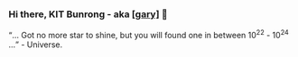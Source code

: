 ### Hi there, KIT Bunrong - aka [[gary]](https://ibrong.netlify.app) 👋
 
 <q>... Got no more star to shine, but you will found one in between 10<sup>22</sup> - 10<sup>24</sup> ...</q> - Universe.

